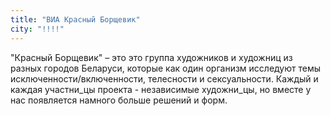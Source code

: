 ```yaml
---
title: "ВИА Красный Борщевик"
city: "!!!!"
---
```


"Красный Борщевик" – это это группа художников и художниц из разных городов Беларуси, которые как один организм исследуют темы исключенности/включенности, телесности и сексуальности. Каждый и каждая участни_цы проекта - независимые художни_цы, но вместе у нас появляется намного больше решений и форм.
